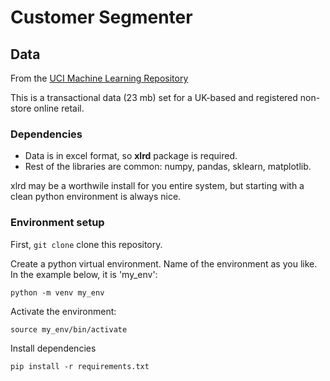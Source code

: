 # Customer Segmenter

## Data

From the [UCI Machine Learning Repository](https://archive.ics.uci.edu/ml/datasets/online+retail)

This is a transactional data (23 mb) set for a UK-based and registered non-store online retail.


### Dependencies
- Data is in excel format, so **xlrd** package is required.
- Rest of the libraries are common: numpy, pandas, sklearn, matplotlib.

xlrd may be a worthwile install for you entire system, but starting with a clean python environment is always nice.

### Environment setup

First, `git clone` clone this repository.

Create a python virtual environment. Name of the environment as you like. In the example below, it is 'my_env':

    python -m venv my_env

Activate the environment:

    source my_env/bin/activate

Install dependencies
    
    pip install -r requirements.txt